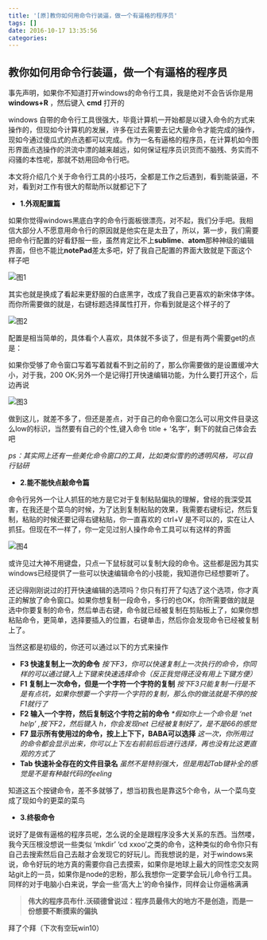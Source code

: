 ```yaml
---
title: '[原]教你如何用命令行装逼，做一个有逼格的程序员'
tags: []
date: 2016-10-17 13:35:56
categories:
---
```


## **教你如何用命令行装逼，做一个有逼格的程序员**

事先声明，如果你不知道打开windows的命令行工具，我是绝对不会告诉你是用 **windows+R** ，然后键入 **cmd** 打开的

windows 自带的命令行工具很强大，毕竟计算机一开始都是以键入命令的方式来操作的，但现如今计算机的发展，许多在过去需要去记大量命令才能完成的操作，现如今通过傻瓜式的点选都可以完成。作为一名有逼格的程序员，在计算机如今图形界面点选操作的洪流中漂的越来越远，如何保证程序员识货而不脑残、务实而不闷骚的本性呢，那就不妨用回命令行吧。


本文将介绍几个关于命令行工具的小技巧，全都是工作之后遇到，看到能装逼，不对，看到对工作有很大的帮助所以就都记下了

*   **1.外观配置篇**

如果你觉得windows黑底白字的命令行面板很漂亮，对不起，我们分手吧。我相信大部分人不愿意用命令行的原因就是他实在是太丑了，所以，第一步，我们需要把命令行配置的好看舒服一些，虽然肯定比不上**sublime**、**atom**那种神级的编辑界面，但也不能比**notePad**差太多吧，好了我自己配置的界面大致就是下面这个样子吧 

![图1](http://img.blog.csdn.net/20161017131431540)

其实也就是换成了看起来更舒服的白底黑字，改成了我自己更喜欢的新宋体字体。而你所需要做的就是，右键标题选择属性打开，你看到就是这个样子的了 

![图2](http://img.blog.csdn.net/20161017131721718)

配置是相当简单的，具体看个人喜欢，具体就不多谈了，但是有两个需要get的点是： 

 如果你受够了命令窗口写着写着就看不到之前的了，那么你需要做的是设置缓冲大小，对于我，200 OK;另外一个是记得打开快速编辑功能，为什么要打开这个，后边再说 

![图3](http://img.blog.csdn.net/20161017131903547)

做到这儿，就差不多了，但还是差点，对于自己的命令窗口怎么可以用文件目录这么low的标识，当然要有自己的个性,键入命令 title + ‘名字’，剩下的就自己体会去吧 

_ps：其实网上还有一些美化命令窗口的工具，比如类似雪豹的透明风格，可以自行钻研_


*   **2.能不能快点敲命令篇**

命令行另外一个让人抓狂的地方是它对于复制粘贴偏执的理解，曾经的我深受其害，在我还是个菜鸟的时候，为了达到复制粘贴的效果，我需要右键标记，然后复制，粘贴的时候还要记得右键粘贴，你一直喜欢的 ctrl+V 是不可以的，实在让人抓狂。但现在不一样了，你一定见过别人操作命令工具可以有这样的界面  

![图4](http://img.blog.csdn.net/20161017132157626)

或许见过大神不用键盘，只点一下鼠标就可以复制大段的命令。这些都是因为其实windows已经提供了一些可以快速编辑命令的小技能，我知道你已经想要听了。

还记得刚刚说过的打开快速编辑的选项吗？你只有打开了勾选了这个选项，你才真正的解放了命令窗口。如果你想复制一段命令，多行的也OK，你所需要做的就是选中你要复制的命令，然后单击右键，命令就已经被复制在剪贴板上了，如果你想粘贴命令，更简单，选择要插入的位置，右键单击，然后你会发现命令已经被复制上了。

当然这都是初级的，你还可以通过以下的方式来操作

*   **F3 快速复制上一次的命令**
    _按下F3，你可以快速复制上一次执行的命令，你同样的可以通过键入上下键来快速选择命令（反正我觉得还没有用上下键方便）_
*   **F1 复制上一次命令，但是一个字符一个字符的复制**
    _按下F3只能复制一行是不是有点坑，如果你想要一个字符一个字符的复制，那么你的做法就是不停的按F1就行了_
*   **F2 输入一个字符，然后复制这个字符之前的命令**
    _*假如你上一个命令是 ‘net help’ ,按下F2，然后键入 h，你会发现net 已经被复制好了，是不是66的感觉_
*   **F7 显示所有使用过的命令，按上上下下，BABA可以选择**
    _这一次，你所用过的命令都会显示出来，你可以上下左右前前后后进行选择，再也没有比这更直观的方式了_
*   **Tab 快速补全存在的文件目录名**
    _虽然不是特别强大，但是用起Tab键补全的感觉是不是有种敲代码的feeling_

知道这五个按键命令，差不多就够了，想当初我也是靠这5个命令，从一个菜鸟变成了现如今的更菜的菜鸟


*   **3.终极命令**

说好了是做有逼格的程序员呢，怎么说的全是跟程序没多大关系的东西。当然喽，我今天压根没想说一些类似 ‘mkdir’ ‘cd xxoo’之类的命令，这种类似的命令你只有自己去搜索然后自己去敲才会发现它的好玩儿。而我想说的是，对于windows来说，命令好玩的地方真的需要你自己去摸索，如果你是地球上最大的同性恋交友网站git上的一员，如果你是node的忠粉，那么我想你一定要学会玩儿命令行工具。同样的对于电脑小白来说，学会一些‘高大上’的命令操作，同样会让你逼格满满

> **伟大的程序员布什.沃硕德曾说过：程序员最伟大的地方不是创造，而是一份想要不断摸索的偏执**

拜了个拜（下次有空玩win10）
